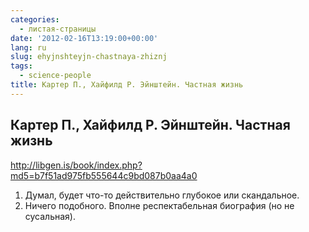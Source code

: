 ```yaml
---
categories:
  - листая-страницы
date: '2012-02-16T13:19:00+00:00'
lang: ru
slug: ehyjnshteyjn-chastnaya-zhiznj
tags:
  - science-people
title: Картер П., Хайфилд Р. Эйнштейн. Частная жизнь
---
```



## Картер П., Хайфилд Р. Эйнштейн. Частная жизнь  
<http://libgen.is/book/index.php?md5=b7f51ad975fb555644c9bd087b0aa4a0>

1. Думал, будет что-то действительно глубокое или скандальное. 
2. Ничего подобного. Вполне респектабельная биография (но не сусальная).